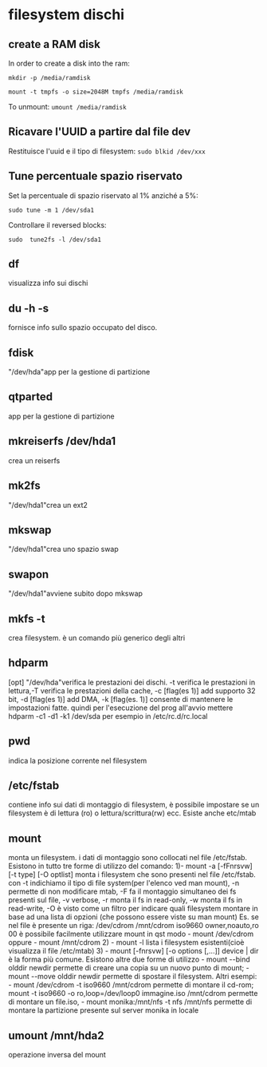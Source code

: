 
#  filesystem dischi



## create a RAM disk

In order to create a disk into the ram:

`mkdir -p /media/ramdisk`


`mount -t tmpfs -o size=2048M tmpfs /media/ramdisk`

To unmount:
`umount /media/ramdisk`




## Ricavare l'UUID a partire dal file dev

Restituisce l'uuid e il tipo di filesystem:
`sudo blkid /dev/xxx`





## Tune percentuale spazio riservato

Set la percentuale di spazio riservato al 1% anziché a 5%:

`sudo tune -m 1 /dev/sda1`

Controllare il reversed blocks:

`sudo  tune2fs -l /dev/sda1`




## df

visualizza info sui dischi




## du -h -s

fornisce info sullo spazio occupato del disco.




## fdisk

"/dev/hda"app per la gestione di partizione




## qtparted 

app per la gestione di partizione




## mkreiserfs /dev/hda1

crea un reiserfs




## mk2fs

"/dev/hda1"crea un ext2




## mkswap

"/dev/hda1"crea uno spazio swap




## swapon

"/dev/hda1"avviene subito dopo mkswap




## mkfs <dispositivo> -t <tipo file system>

crea filesystem. è un comando più generico degli altri




## hdparm 

[opt] "/dev/hda"verifica le prestazioni dei dischi. -t verifica le prestazioni in lettura,-T verifica le prestazioni della cache, -c [flag(es 1)] add supporto 32 bit, -d [flag(es 1)] add DMA, -k [flag(es. 1)] consente di mantenere le impostazioni fatte. quindi per l'esecuzione del prog all'avvio mettere hdparm -c1 -d1 -k1 /dev/sda per esempio in /etc/rc.d/rc.local




## pwd

indica la posizione corrente nel filesystem





## /etc/fstab

contiene info sui dati di montaggio di filesystem, è possibile impostare se un filesystem è di lettura (ro) o lettura/scrittura(rw) ecc. Esiste anche etc/mtab





## mount

monta un filesystem. i dati di montaggio sono collocati nel file /etc/fstab. Esistono in tutto tre forme di utilizzo del comando: 1)-  mount -a [-fFnrsvw] [-t type] [-O optlist] monta i filesystem che sono presenti nel file /etc/fstab. con -t indichiamo il tipo di file system(per l'elenco ved man mount), -n permette di non modificare mtab, -F fa il montaggio simultaneo dei fs presenti sul file, -v verbose, -r monta il fs in read-only, -w monta il fs in read-write, -O è visto come un filtro per indicare quali filesystem montare in base ad una lista di opzioni (che possono essere viste su man mount) Es. se nel file è presente un riga: /dev/cdrom /mnt/cdrom iso9660 owner,noauto,ro 00 è possibile facilmente utilizzare mount in qst modo -  mount /dev/cdrom oppure -  mount /mnt/cdrom 2) - mount -l lista i filesystem esistenti(cioè visualizza il file /etc/mtab) 3) -  mount [-fnrsvw] [-o options [,...]] device | dir è la forma più comune. Esistono altre due forme di utilizzo -  mount --bind olddir newdir permette di creare una copia su un nuovo punto di mount; -  mount --move olddir newdir permette di spostare il filesystem. Altri esempi: -  mount /dev/cdrom -t iso9660 /mnt/cdrom permette di montare il cd-rom; mount -t iso9660 -o ro,loop=/dev/loop0 immagine.iso /mnt/cdrom permette di montare un file.iso, -  mount monika:/mnt/nfs -t nfs /mnt/nfs permette di montare la partizione presente sul server monika in locale




## umount /mnt/hda2

operazione inversa del mount





